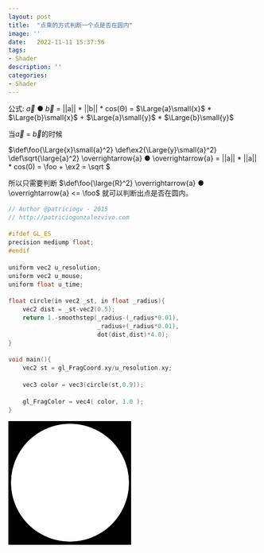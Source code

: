 ```yaml
---
layout: post
title:  "点乘的方式判断一个点是否在圆内"
image: ''
date:   2022-11-11 15:37:56
tags:
- Shader
description: ''
categories: 
- Shader
---
```


公式: $\overrightarrow{a}$ ● $\overrightarrow{b}$ = ||a|| * ||b|| * cos(Θ) = $\Large{a}\small{x}$ * $\Large{b}\small{x}$ + $\Large{a}\small{y}$ * $\Large{b}\small{y}$

当$\overrightarrow{a}$ = $\overrightarrow{b}$的时候

$\def\foo{\Large{x}\small{a}^2} \def\ex2{\Large{y}\small{a}^2} \def\sqrt{\large{a}^2}
  \overrightarrow{a} ● \overrightarrow{a} = ||a|| * ||a|| * cos(0) = \foo + \ex2  = \sqrt $

所以只需要判断 $\def\foo{\large{R}^2} \overrightarrow{a} ● \overrightarrow{a} <= \foo$ 就可以判断出点是否在圆内。  


```c
// Author @patriciogv - 2015
// http://patriciogonzalezvivo.com

#ifdef GL_ES
precision mediump float;
#endif

uniform vec2 u_resolution;
uniform vec2 u_mouse;
uniform float u_time;

float circle(in vec2 _st, in float _radius){
    vec2 dist = _st-vec2(0.5);
	return 1.-smoothstep(_radius-(_radius*0.01),
                         _radius+(_radius*0.01),
                         dot(dist,dist)*4.0);
}

void main(){
	vec2 st = gl_FragCoord.xy/u_resolution.xy;

	vec3 color = vec3(circle(st,0.9));

	gl_FragColor = vec4( color, 1.0 );
}
```
![图片](..\assets\img\opengl\circle.png)  